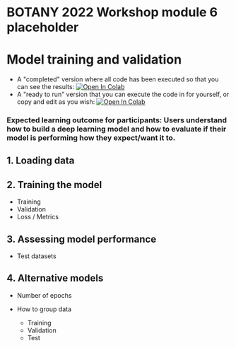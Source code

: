 # BOTANY 2022 Workshop module 6 placeholder

# Model training and validation 


* A "completed" version where all code has been executed so that you can see the results: 
[![Open In Colab](https://colab.research.google.com/assets/colab-badge.svg)](https://colab.research.google.com/github/richiehodel/Botany2022_DLworkshop/blob/main/6_model_training/Module_6_training.ipynb)
* A "ready to run" version that you can execute the code in for yourself, or copy and edit as you wish:
[![Open In Colab](https://colab.research.google.com/assets/colab-badge.svg)](https://colab.research.google.com/github/richiehodel/Botany2022_DLworkshop/blob/main/6_model_training/Module_6_training_not_run.ipynb)


### Expected learning outcome for participants: Users understand how to build a deep learning model and how to evaluate if their model is performing how they expect/want it to.

## 1. Loading data

## 2. Training the model

   * Training
   * Validation
   * Loss / Metrics

## 3. Assessing model performance

  * Test datasets
 
## 4. Alternative models

  * Number of epochs

  * How to group data
  	* Training
  	* Validation
  	* Test




